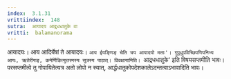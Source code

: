 ```yaml
---
index:  3.1.31
vrittiindex:  148
sutra:  आयादय आद्र्धधातुके वा
vritti:  balamanorama 
---
```


आयादयः। आय आदिर्येषां ते आयादयः। `आय ईयङ्णिङ् चेति त्रय आयादयो मताः'। गुपूधूपविच्छिपणिपनिभ्य आयः, ऋतेरीयङ्, कमेर्णिङित्युत्तरमस्य सूत्रस्य पाठात्। विवक्षायामिति। `आद्र्धधातुके' इति विषयसप्तमीति भावः। परसप्तमीत्वे तु गोपायितेत्यत्र अतो लोपो न स्यात्, आर्द्धधातुकोपदेशकालेऽदन्तत्वाऽभावादिति भावः।

